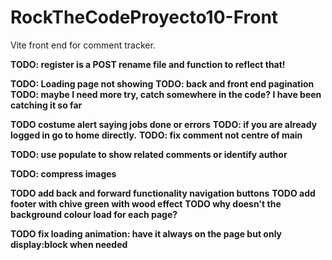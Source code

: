 # RockTheCodeProyecto10-Front

Vite front end for comment tracker.

**TODO: register is a POST rename file and function to reflect that!**

**TODO: Loading page not showing**
**TODO: back and front end pagination**
**TODO: maybe I need more try, catch somewhere in the code? I have been catching it so far**

**TODO costume alert saying jobs done or errors**
**TODO: if you are already logged in go to home directly.**
**TODO: fix comment not centre of main**

**TODO: use populate to show related comments or identify author**

**TODO: compress images**

**TODO add back and forward functionality navigation buttons**
**TODO add footer with chive green with wood effect**
**TODO why doesn't the background colour load for each page?**

**TODO fix loading animation: have it always on the page but only display:block when needed**
